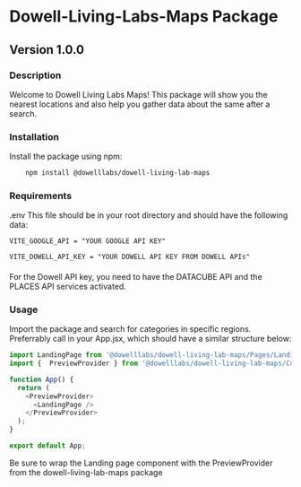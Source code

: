 # Dowell-Living-Labs-Maps Package

## Version 1.0.0

### Description

Welcome to Dowell Living Labs Maps!  This package will show you the nearest locations and also help you gather data about the same after a search.


### Installation 
Install the package using npm:
```bash
    npm install @dowelllabs/dowell-living-lab-maps
```
### Requirements
.env 
This file should be in your root directory and should have the following data:
```
VITE_GOOGLE_API = "YOUR GOOGLE API KEY"

VITE_DOWELL_API_KEY = "YOUR DOWELL API KEY FROM DOWELL APIs"

```
####
For the Dowell API key, you need to have the DATACUBE API  and the PLACES API services activated.

### Usage 

Import the package and search for categories in specific regions. Preferrably call in your App.jsx, which should have a similar structure below:


```js
import LandingPage from '@dowelllabs/dowell-living-lab-maps/Pages/LandingPage';
import {  PreviewProvider } from '@dowelllabs/dowell-living-lab-maps/Context/PreviewContext';

function App() {
  return (
    <PreviewProvider>
      <LandingPage />
    </PreviewProvider>
  );
}

export default App;

```
Be sure to wrap the Landing page component with the PreviewProvider from the dowell-living-lab-maps package
